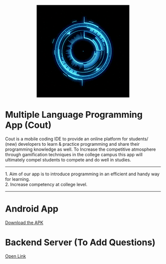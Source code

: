 <center>
<img src="https://github.com/AtharvaSDeshpande/Multiple-Language-Programming-App/blob/main/Backend Server/src/images/giphy.gif" align="center" >
</center>

# Multiple Language Programming App (Cout)
Cout is a mobile coding IDE to provide an online platform for students/ (new) developers to learn & practice programming and share their programming knowledge as well. To Increase the competitive atmosphere through gamification techniques in the college campus this app will ultimately compel students to compete and do well in studies.

<hr>
1. Aim of our app is to introduce programming in an efficient and handy way for learning.<br>
2. Increase competency at college level.

<hr>

# Android App

[Download the APK](https://firebasestorage.googleapis.com/v0/b/cout-1c9d9.appspot.com/o/Cout%20App.apk?alt=media&token=687a2933-80cf-4aed-bddb-04e9ceca871b)

# Backend Server (To Add Questions)

[Open Link](https://cout-1c9d9.web.app/)
